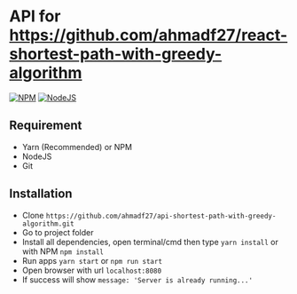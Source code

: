 # API for https://github.com/ahmadf27/react-shortest-path-with-greedy-algorithm
[![NPM](https://img.shields.io/badge/npm-v6.14.1-red)](https://www.npmjs.com/)
[![NodeJS](https://img.shields.io/badge/node-v10.16.3-brightgreen)](https://www.nodejs.org/)

## Requirement
* Yarn (Recommended) or NPM
* NodeJS
* Git

## Installation
* Clone ```https://github.com/ahmadf27/api-shortest-path-with-greedy-algorithm.git```
* Go to project folder
* Install all dependencies, open terminal/cmd then type ```yarn install``` or with NPM ```npm install```
* Run apps ```yarn start``` or ```npm run start```
* Open browser with url ```localhost:8080```
* If success will show ```message: 'Server is already running...'```